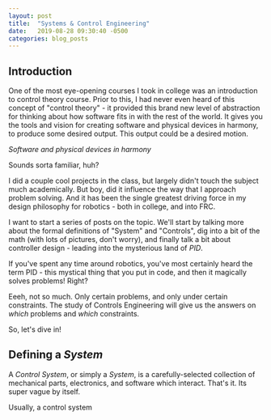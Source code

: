 ```yaml
---
layout: post
title:  "Systems & Control Engineering"
date:   2019-08-28 09:30:40 -0500
categories: blog_posts
---
```


## Introduction

One of the most eye-opening courses I took in college was an introduction to control theory course. Prior to this, I had never even heard of this concept of "control theory" - it provided this brand new level of abstraction for thinking about how software fits in with the rest of the world. It gives you the tools and vision for creating software and physical devices in harmony, to produce some desired output. This output could be a desired motion.

_Software and physical devices in harmony_

Sounds sorta familiar, huh? 

I did a couple cool projects in the class, but largely didn't touch the subject much academically. But boy, did it influence the way that I approach problem solving. And it has been the single greatest driving force in my design philosophy for robotics - both in college, and into FRC.

I want to start a series of posts on the topic. We'll start by talking more about the formal definitions of "System" and "Controls", dig into a bit of the math (with lots of pictures, don't worry), and finally talk a bit about controller design - leading into the mysterious land of _PID_.

If you've spent any time around robotics, you've most certainly heard the term PID - this mystical thing that you put in code, and then it magically solves problems! Right? 

Eeeh, not so much. Only certain problems, and only under certain constraints. The study of Controls Engineering will give us the answers on _which_ problems and _which_ constraints. 

So, let's dive in!

## Defining a _System_

A _Control System_, or simply a _System_, is a carefully-selected collection of mechanical parts, electronics, and software which interact. That's it. Its super vague by itself.

Usually, a control system